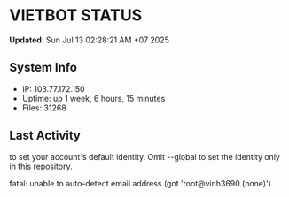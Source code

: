 # VIETBOT STATUS
**Updated**: Sun Jul 13 02:28:21 AM +07 2025

## System Info
- IP: 103.77.172.150
- Uptime: up 1 week, 6 hours, 15 minutes
- Files: 31268

## Last Activity

to set your account's default identity.
Omit --global to set the identity only in this repository.

fatal: unable to auto-detect email address (got 'root@vinh3690.(none)')
